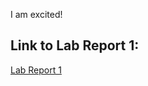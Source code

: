 I am excited!
## Link to Lab Report 1:

[Lab Report 1](https://DarkEchoIf.github.io/cse15l-lab-reports/lab-report-1-week-0.html)
